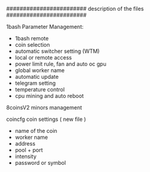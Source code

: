 ######################## description of the files ########################


1bash Parameter Management:
 - 1bash remote
 - coin selection
 - automatic switcher setting (WTM)
 - local or remote access
 - power limit rule, fan and auto oc gpu
 - global worker name
 - automatic update
 - telegram setting
 - temperature control
 - cpu mining and auto reboot
           
 8coinsV2 minors management

 coincfg coin settings ( new file )
 - name of the coin
 - worker name
 - address
 - pool + port
 - intensity
 - password or symbol
